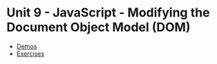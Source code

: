 # Unit 9 - JavaScript - Modifying the Document Object Model (DOM)

- [Demos](./demos/)
- [Exercises](./exercises/)